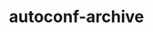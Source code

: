 ---
title: "autoconf-archive"
layout: cache
categories: [package, v0.18.1]
meta: {"versions": ["2022.02.11"], "compilers": ["gcc@=7.3.1", "gcc@=7.5.0"], "oss": ["amzn2", "ubuntu18.04"], "platforms": ["linux"], "targets": ["aarch64", "graviton2", "x86_64", "x86_64_v3", "x86_64_v4"], "stacks": ["aws-ahug", "aws-ahug-aarch64", "aws-isc", "aws-isc-aarch64", "data-vis-sdk", "e4s", "radiuss", "root", "tutorial"], "num_specs": 5, "num_specs_by_stack": {"root": 5, "aws-isc": 2, "aws-ahug": 2, "aws-isc-aarch64": 2, "aws-ahug-aarch64": 2, "radiuss": 1, "e4s": 1, "data-vis-sdk": 1, "tutorial": 1}}
spec_details: [{"hash": "kk7yh7xnczrxpljn4iunbi5vu5oveccw", "compiler": "gcc@=7.3.1", "versions": ["2022.02.11"], "os": "amzn2", "platform": "linux", "target": "x86_64_v4", "variants": ["patches=130cd48"], "stacks": ["root", "aws-isc", "aws-ahug"], "size": "-", "tarball": "https://binaries.spack.io/v0.18.1/build_cache/linux-amzn2-x86_64_v4/gcc-7.3.1/autoconf-archive-2022.02.11/linux-amzn2-x86_64_v4-gcc-7.3.1-autoconf-archive-2022.02.11-kk7yh7xnczrxpljn4iunbi5vu5oveccw.spack"}, {"hash": "sxcarwii6xpkuuzz7gtttfmrjtur4ijg", "compiler": "gcc@=7.3.1", "versions": ["2022.02.11"], "os": "amzn2", "platform": "linux", "target": "aarch64", "variants": ["patches=130cd48"], "stacks": ["aws-isc-aarch64", "root", "aws-ahug-aarch64"], "size": "-", "tarball": "https://binaries.spack.io/v0.18.1/build_cache/linux-amzn2-aarch64/gcc-7.3.1/autoconf-archive-2022.02.11/linux-amzn2-aarch64-gcc-7.3.1-autoconf-archive-2022.02.11-sxcarwii6xpkuuzz7gtttfmrjtur4ijg.spack"}, {"hash": "2uxo7iolsxamhu4dsc35osnnhu2br2ti", "compiler": "gcc@=7.3.1", "versions": ["2022.02.11"], "os": "amzn2", "platform": "linux", "target": "x86_64_v3", "variants": ["patches=130cd48"], "stacks": ["root", "aws-isc", "aws-ahug"], "size": "-", "tarball": "https://binaries.spack.io/v0.18.1/build_cache/linux-amzn2-x86_64_v3/gcc-7.3.1/autoconf-archive-2022.02.11/linux-amzn2-x86_64_v3-gcc-7.3.1-autoconf-archive-2022.02.11-2uxo7iolsxamhu4dsc35osnnhu2br2ti.spack"}, {"hash": "ecpdiabv7zpuqu3vthtpvme3kizuzavc", "compiler": "gcc@=7.3.1", "versions": ["2022.02.11"], "os": "amzn2", "platform": "linux", "target": "graviton2", "variants": ["patches=130cd48"], "stacks": ["aws-isc-aarch64", "root", "aws-ahug-aarch64"], "size": "-", "tarball": "https://binaries.spack.io/v0.18.1/build_cache/linux-amzn2-graviton2/gcc-7.3.1/autoconf-archive-2022.02.11/linux-amzn2-graviton2-gcc-7.3.1-autoconf-archive-2022.02.11-ecpdiabv7zpuqu3vthtpvme3kizuzavc.spack"}, {"hash": "uk63mel7btdeo275bi3zzvhkygyivebq", "compiler": "gcc@=7.5.0", "versions": ["2022.02.11"], "os": "ubuntu18.04", "platform": "linux", "target": "x86_64", "variants": ["patches=130cd48"], "stacks": ["radiuss", "e4s", "data-vis-sdk", "tutorial", "root"], "size": "-", "tarball": "https://binaries.spack.io/v0.18.1/build_cache/linux-ubuntu18.04-x86_64/gcc-7.5.0/autoconf-archive-2022.02.11/linux-ubuntu18.04-x86_64-gcc-7.5.0-autoconf-archive-2022.02.11-uk63mel7btdeo275bi3zzvhkygyivebq.spack"}]
---